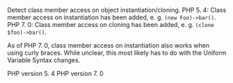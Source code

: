 Detect class member access on object instantiation/cloning.
PHP 5. 4: Class member access on instantiation has been added, e. g.  `(new Foo)->bar()`. 
PHP 7. 0: Class member access on cloning has been added, e. g.  `(clone $foo)->bar()`. 

As of PHP 7. 0, class member access on instantiation also works when using curly braces. 
While unclear, this most likely has to do with the Uniform Variable Syntax changes. 

PHP version 5. 4
PHP version 7. 0